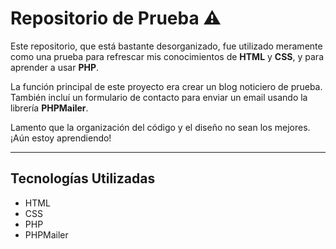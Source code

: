 # Repositorio de Prueba ⚠️

Este repositorio, que está bastante desorganizado, fue utilizado meramente como una prueba para refrescar mis conocimientos de **HTML** y **CSS**, y para aprender a usar **PHP**.

La función principal de este proyecto era crear un blog noticiero de prueba. También incluí un formulario de contacto para enviar un email usando la librería **PHPMailer**.

Lamento que la organización del código y el diseño no sean los mejores. ¡Aún estoy aprendiendo!

---
## Tecnologías Utilizadas
- HTML
- CSS
- PHP
- PHPMailer
